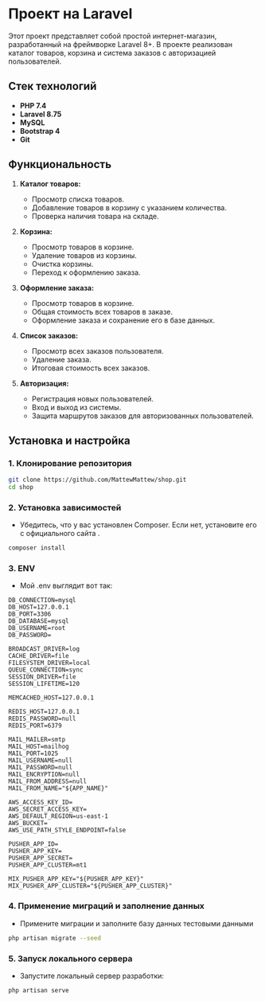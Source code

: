 # Проект на Laravel

Этот проект представляет собой простой интернет-магазин, разработанный на фреймворке Laravel 8+. В проекте реализован каталог товаров, корзина и система заказов с авторизацией пользователей.

## Стек технологий

- **PHP 7.4**
- **Laravel 8.75**
- **MySQL**
- **Bootstrap 4**
- **Git**

## Функциональность

1. **Каталог товаров:**
   - Просмотр списка товаров.
   - Добавление товаров в корзину с указанием количества.
   - Проверка наличия товара на складе.

2. **Корзина:**
   - Просмотр товаров в корзине.
   - Удаление товаров из корзины.
   - Очистка корзины.
   - Переход к оформлению заказа.

3. **Оформление заказа:**
   - Просмотр товаров в корзине.
   - Общая стоимость всех товаров в заказе.
   - Оформление заказа и сохранение его в базе данных.

4. **Список заказов:**
   - Просмотр всех заказов пользователя.
   - Удаление заказа.
   - Итоговая стоимость всех заказов.

5. **Авторизация:**
   - Регистрация новых пользователей.
   - Вход и выход из системы.
   - Защита маршрутов заказов для авторизованных пользователей.

## Установка и настройка

### 1. Клонирование репозитория

```bash
git clone https://github.com/MattewMattew/shop.git
cd shop
```

### 2. Установка зависимостей
  - Убедитесь, что у вас установлен Composer. Если нет, установите его с официального сайта .
```bash
composer install
```
  
### 3. ENV
  - Мой .env выглядит вот так:

```plaintext
DB_CONNECTION=mysql
DB_HOST=127.0.0.1
DB_PORT=3306
DB_DATABASE=mysql
DB_USERNAME=root
DB_PASSWORD=

BROADCAST_DRIVER=log
CACHE_DRIVER=file
FILESYSTEM_DRIVER=local
QUEUE_CONNECTION=sync
SESSION_DRIVER=file
SESSION_LIFETIME=120

MEMCACHED_HOST=127.0.0.1

REDIS_HOST=127.0.0.1
REDIS_PASSWORD=null
REDIS_PORT=6379

MAIL_MAILER=smtp
MAIL_HOST=mailhog
MAIL_PORT=1025
MAIL_USERNAME=null
MAIL_PASSWORD=null
MAIL_ENCRYPTION=null
MAIL_FROM_ADDRESS=null
MAIL_FROM_NAME="${APP_NAME}"

AWS_ACCESS_KEY_ID=
AWS_SECRET_ACCESS_KEY=
AWS_DEFAULT_REGION=us-east-1
AWS_BUCKET=
AWS_USE_PATH_STYLE_ENDPOINT=false

PUSHER_APP_ID=
PUSHER_APP_KEY=
PUSHER_APP_SECRET=
PUSHER_APP_CLUSTER=mt1

MIX_PUSHER_APP_KEY="${PUSHER_APP_KEY}"
MIX_PUSHER_APP_CLUSTER="${PUSHER_APP_CLUSTER}"
```

### 4. Применение миграций и заполнение данных
   - Примените миграции и заполните базу данных тестовыми данными
```bash
php artisan migrate --seed
```

### 5. Запуск локального сервера
   - Запустите локальный сервер разработки:
```bash
php artisan serve
```
   
